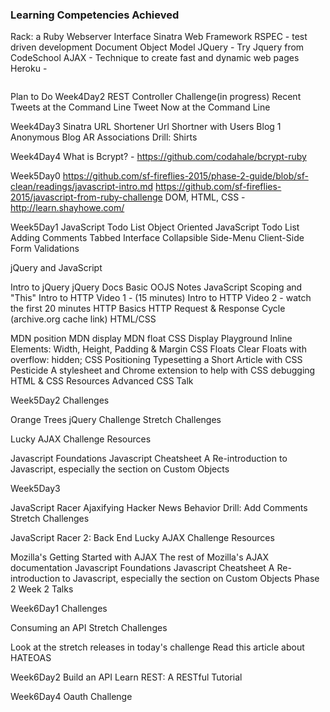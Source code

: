 ### Learning Competencies Achieved

Rack: a Ruby Webserver Interface
Sinatra Web Framework
RSPEC - test driven development
Document Object Model
JQuery - Try Jquery from CodeSchool
AJAX - Technique to create fast and dynamic web pages
Heroku -



~~~~~~~~~~~~~~~~~~~~~~~~~~~~~~~~~~~~~~~~~~~~~~~~~~~~~~~~~~~~~~~~~~~~~~~
~~~~~~~~~~~~~~~~~~~~~~~~~~~~~~~~~~~~~~~~~~~~~~~~~~~~~~~~~~~~~~~~~~~~~~~


Plan to Do
Week4Day2
REST Controller Challenge(in progress)
Recent Tweets at the Command Line
Tweet Now at the Command Line

Week4Day3
Sinatra URL Shortener
Url Shortner with Users
Blog 1 Anonymous Blog
AR Associations Drill: Shirts

Week4Day4
What is Bcrypt? - https://github.com/codahale/bcrypt-ruby

Week5Day0
https://github.com/sf-fireflies-2015/phase-2-guide/blob/sf-clean/readings/javascript-intro.md
https://github.com/sf-fireflies-2015/javascript-from-ruby-challenge
DOM, HTML, CSS - http://learn.shayhowe.com/

Week5Day1
JavaScript Todo List
Object Oriented JavaScript Todo List
Adding Comments
Tabbed Interface
Collapsible Side-Menu
Client-Side Form Validations

jQuery and JavaScript

Intro to jQuery
jQuery Docs
Basic OOJS Notes
JavaScript Scoping and "This"
Intro to HTTP Video 1 - (15 minutes)
Intro to HTTP Video 2 - watch the first 20 minutes
HTTP Basics
HTTP Request & Response Cycle (archive.org cache link)
HTML/CSS

MDN position
MDN display
MDN float
CSS Display Playground
Inline Elements: Width, Height, Padding & Margin
CSS Floats
Clear Floats with overflow: hidden;
CSS Positioning
Typesetting a Short Article with CSS
Pesticide A stylesheet and Chrome extension to help with CSS debugging
HTML & CSS Resources
Advanced CSS Talk

Week5Day2
Challenges

Orange Trees
jQuery Challenge
Stretch Challenges

Lucky AJAX Challenge
Resources

Javascript Foundations
Javascript Cheatsheet
A Re-introduction to Javascript, especially the section on Custom Objects

Week5Day3

JavaScript Racer
Ajaxifying Hacker News
Behavior Drill: Add Comments
Stretch Challenges

JavaScript Racer 2: Back End
Lucky AJAX Challenge
Resources

Mozilla's Getting Started with AJAX
The rest of Mozilla's AJAX documentation
Javascript Foundations
Javascript Cheatsheet
A Re-introduction to Javascript, especially the section on Custom Objects
Phase 2 Week 2 Talks

Week6Day1
Challenges

Consuming an API
Stretch Challenges

Look at the stretch releases in today's challenge
Read this article about HATEOAS

Week6Day2
Build an API
Learn REST: A RESTful Tutorial

Week6Day4
Oauth Challenge

